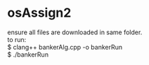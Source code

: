 # osAssign2
ensure all files are downloaded in same folder.  
to run:  
$ clang++ bankerAlg.cpp -o bankerRun  
$ ./bankerRun
